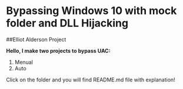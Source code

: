 # Bypassing Windows 10 with mock folder and DLL Hijacking  

##Elliot Alderson Project

**Hello, I make two projects to bypass UAC:**

1. Menual
2. Auto

Click on the folder and you will find README.md file with explanation!

